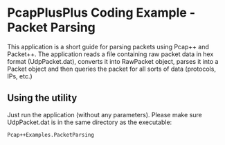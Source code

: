 PcapPlusPlus Coding Example - Packet Parsing
============================================

This application is a short guide for parsing packets using Pcap++ and Packet++. 
The application reads a file containing raw packet data in hex format (UdpPacket.dat), converts it into RawPacket object, parses it into a Packet object and then queries the packet for all sorts of data (protocols, IPs, etc.)

Using the utility
-----------------
Just run the application (without any parameters). Please make sure UdpPacket.dat is in the same directory as the executable: 

	Pcap++Examples.PacketParsing